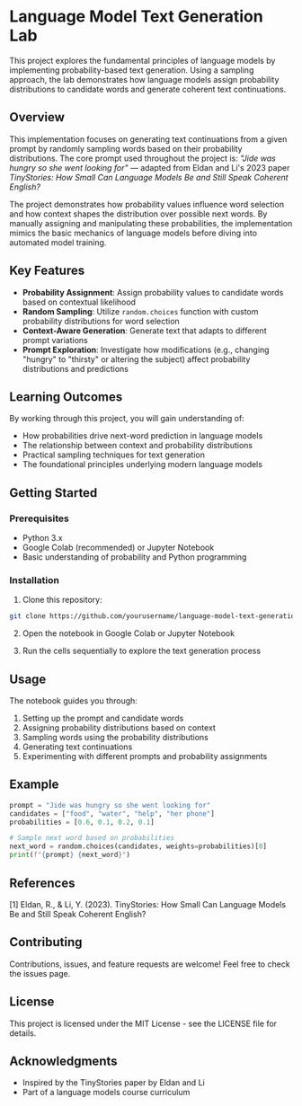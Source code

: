 # Language Model Text Generation Lab

This project explores the fundamental principles of language models by implementing probability-based text generation. Using a sampling approach, the lab demonstrates how language models assign probability distributions to candidate words and generate coherent text continuations.

## Overview

This implementation focuses on generating text continuations from a given prompt by randomly sampling words based on their probability distributions. The core prompt used throughout the project is: *"Jide was hungry so she went looking for"* — adapted from Eldan and Li's 2023 paper *TinyStories: How Small Can Language Models Be and Still Speak Coherent English?*

The project demonstrates how probability values influence word selection and how context shapes the distribution over possible next words. By manually assigning and manipulating these probabilities, the implementation mimics the basic mechanics of language models before diving into automated model training.

## Key Features

- **Probability Assignment**: Assign probability values to candidate words based on contextual likelihood
- **Random Sampling**: Utilize `random.choices` function with custom probability distributions for word selection
- **Context-Aware Generation**: Generate text that adapts to different prompt variations
- **Prompt Exploration**: Investigate how modifications (e.g., changing "hungry" to "thirsty" or altering the subject) affect probability distributions and predictions

## Learning Outcomes

By working through this project, you will gain understanding of:

- How probabilities drive next-word prediction in language models
- The relationship between context and probability distributions
- Practical sampling techniques for text generation
- The foundational principles underlying modern language models

## Getting Started

### Prerequisites

- Python 3.x
- Google Colab (recommended) or Jupyter Notebook
- Basic understanding of probability and Python programming

### Installation

1. Clone this repository:
```bash
git clone https://github.com/yourusername/language-model-text-generation-lab.git
```

2. Open the notebook in Google Colab or Jupyter Notebook

3. Run the cells sequentially to explore the text generation process

## Usage

The notebook guides you through:

1. Setting up the prompt and candidate words
2. Assigning probability distributions based on context
3. Sampling words using the probability distributions
4. Generating text continuations
5. Experimenting with different prompts and probability assignments

## Example
```python
prompt = "Jide was hungry so she went looking for"
candidates = ["food", "water", "help", "her phone"]
probabilities = [0.6, 0.1, 0.2, 0.1]

# Sample next word based on probabilities
next_word = random.choices(candidates, weights=probabilities)[0]
print(f"{prompt} {next_word}")
```

## References

[1] Eldan, R., & Li, Y. (2023). TinyStories: How Small Can Language Models Be and Still Speak Coherent English?

## Contributing

Contributions, issues, and feature requests are welcome! Feel free to check the issues page.

## License

This project is licensed under the MIT License - see the LICENSE file for details.

## Acknowledgments

- Inspired by the TinyStories paper by Eldan and Li
- Part of a language models course curriculum
